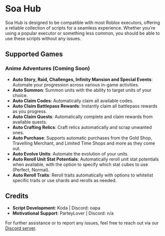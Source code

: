 # Soa Hub

Soa Hub is designed to be compatible with most Roblox executors, offering a reliable collection of scripts for a seamless experience. Whether you're using a popular executor or something less common, you should be able to use these scripts without any issues.

## Supported Games

### **Anime Adventures (Coming Soon)**
- **Auto Story, Raid, Challenges, Infinity Mansion and Special Events**: Automate your progression across various in-game activities.
- **Auto Summon**: Summon units with the ability to target units of your choice.
- **Auto Claim Codes**: Automatically claim all available codes.
- **Auto Claim Battlepass Rewards**: Instantly claim all battlepass rewards as you progress.
- **Auto Claim Quests**: Automatically complete and claim rewards from available quests.
- **Auto Crafting Relics**: Craft relics automatically and scrap unwanted ones.
- **Auto Purchase**: Supports automatic purchases from the Gold Shop, Travelling Merchant, and Limited Time Shops and more as they come out.
- **Auto Evolve Units**: Automate the evolution of your units.
- **Auto Reroll Unit Stat Potentials**: Automatically reroll unit stat potentials when available, with the option to specify which stat cubes to use (Perfect, Normal).
- **Auto Reroll Traits**: Reroll traits automatically with options to whitelist specific traits or use shards and rerolls as needed.

## Credits

- **Script Development**: Koda | Discord: oapa
- **Motivational Support**: ParteyLover | Discord: n/a

For further assistance or to report any issues, feel free to reach out via our [Discord server](https://discord.gg/rdpjRDNDHU).
 